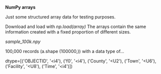 **NumPy arrays**

Just some structured array data for testing purposes.

Download and load with *np.load(array)*
The arrays contain the same information created with a fixed proportion of different sizes.

*sample_100k.npy*

100,000 records (a.shape  (100000,)) with a data type of...

dtype=[('OBJECTID', '<i4'), ('f0', '<i4'), ('County', '<U2'), ('Town', '<U6'), ('Facility', '<U8'), ('Time', '<i4')])

